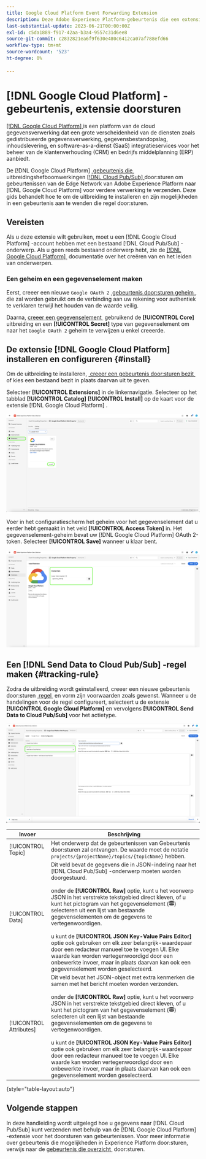 ```yaml
---
title: Google Cloud Platform Event Forwarding Extension
description: Deze Adobe Experience Platform-gebeurtenis die een extensie doorstuurt, verzendt Edge Network-gebeurtenissen naar het Google Cloud Platform.
last-substantial-update: 2023-06-21T00:00:00Z
exl-id: c5da1889-f917-42aa-b3a4-9557c31d6ee8
source-git-commit: c2832821ea6f9f630e480c6412ca07af788efd66
workflow-type: tm+mt
source-wordcount: '523'
ht-degree: 0%

---
```


# [!DNL Google Cloud Platform] -gebeurtenis, extensie doorsturen

[[!DNL Google Cloud Platform] &#x200B;](https://cloud.google.com/) is een platform van de cloud gegevensverwerking dat een grote verscheidenheid van de diensten zoals gedistribueerde gegevensverwerking, gegevensbestandopslag, inhoudslevering, en software-as-a-dienst (SaaS) integratieservices voor het beheer van de klantenverhouding (CRM) en bedrijfs middelplanning (ERP) aanbiedt.

De [!DNL Google Cloud Platform] [&#x200B; gebeurtenis die &#x200B;](../../../ui/event-forwarding/overview.md) uitbreidingshefboomwerkingen [[!DNL Cloud Pub/Sub] &#x200B;](https://cloud.google.com/pubsub) door:sturen om gebeurtenissen van de Edge Network van Adobe Experience Platform naar [!DNL Google Cloud Platform] voor verdere verwerking te verzenden. Deze gids behandelt hoe te om de uitbreiding te installeren en zijn mogelijkheden in een gebeurtenis aan te wenden die regel door:sturen.

## Vereisten

Als u deze extensie wilt gebruiken, moet u een [!DNL Google Cloud Platform] -account hebben met een bestaand [!DNL Cloud Pub/Sub] -onderwerp. Als u geen reeds bestaand onderwerp hebt, zie de [[!DNL Google Cloud Platform] &#x200B;](https://cloud.google.com/pubsub/docs/create-topic) documentatie over het creëren van en het leiden van onderwerpen.

### Een geheim en een gegevenselement maken

Eerst, creeer een nieuwe `Google OAuth 2` [&#x200B; gebeurtenis door:sturen geheim &#x200B;](../../../ui/event-forwarding/secrets.md), die zal worden gebruikt om de verbinding aan uw rekening voor authentiek te verklaren terwijl het houden van de waarde veilig.

Daarna, [&#x200B; creeer een gegevenselement &#x200B;](../../../ui/managing-resources/data-elements.md#create-a-data-element) gebruikend de **[!UICONTROL Core]** uitbreiding en een **[!UICONTROL Secret]** type van gegevenselement om naar het `Google OAuth 2` geheim te verwijzen u enkel creeerde.

## De extensie [!DNL Google Cloud Platform] installeren en configureren {#install}

Om de uitbreiding te installeren, [&#x200B; creeer een gebeurtenis door:sturen bezit &#x200B;](../../../ui/event-forwarding/overview.md#properties) of kies een bestaand bezit in plaats daarvan uit te geven.

Selecteer **[!UICONTROL Extensions]** in de linkernavigatie. Selecteer op het tabblad **[!UICONTROL Catalog]** **[!UICONTROL Install]** op de kaart voor de extensie [!DNL Google Cloud Platform] .

![&#x200B; de catalogus [!DNL Google Cloud Platform] uitbreiding het benadrukken installeert.](../../../images/extensions/server/google-cloud-platform/install-extension.png)

Voer in het configuratiescherm het geheim voor het gegevenselement dat u eerder hebt gemaakt in het veld **[!UICONTROL Access Token]** in. Het gegevenselement-geheim bevat uw [!DNL Google Cloud Platform] OAuth 2-token. Selecteer **[!UICONTROL Save]** wanneer u klaar bent.

![&#x200B; de [!DNL Google Cloud Platform] pagina van de uitbreidingsconfiguratie.](../../../images/extensions/server/google-cloud-platform/configure-extension.png)

## Een [!DNL Send Data to Cloud Pub/Sub] -regel maken {#tracking-rule}

Zodra de uitbreiding wordt geïnstalleerd, creeer een nieuwe gebeurtenis door:sturen [&#x200B; regel &#x200B;](../../../ui/managing-resources/rules.md) en vorm zijn voorwaarden zoals gewenst. Wanneer u de handelingen voor de regel configureert, selecteert u de extensie **[!UICONTROL Google Cloud Platform]** en vervolgens **[!UICONTROL Send Data to Cloud Pub/Sub]** voor het actietype.

![&#x200B; de mening van de actieconfiguratie voor [!UICONTROL Google Cloud Platform], met de benadrukte actie en [!UICONTROL Send Data to Cloud Pub/Sub].](../../../images/extensions/server/google-cloud-platform/event-action.png)

| Invoer | Beschrijving |
| --- | --- |
| [!UICONTROL Topic] | Het onderwerp dat de gebeurtenissen van Gebeurtenis door:sturen zal ontvangen. De waarde moet de notatie `projects/{projectName}/topics/{topicName}` hebben. |
| [!UICONTROL Data] | Dit veld bevat de gegevens die in JSON-indeling naar het [!DNL Cloud Pub/Sub] -onderwerp moeten worden doorgestuurd.<br><br> onder de **[!UICONTROL Raw]** optie, kunt u het voorwerp JSON in het verstrekte tekstgebied direct kleven, of u kunt het pictogram van het gegevenselement (![&#x200B; pictogram Dataset &#x200B;](/help/images/icons/database.png)) selecteren uit een lijst van bestaande gegevenselementen om de gegevens te vertegenwoordigen.<br><br> u kunt de **[!UICONTROL JSON Key-Value Pairs Editor]** optie ook gebruiken om elk zeer belangrijk-waardepaar door een redacteur manueel toe te voegen UI. Elke waarde kan worden vertegenwoordigd door een onbewerkte invoer, maar in plaats daarvan kan ook een gegevenselement worden geselecteerd. |
| [!UICONTROL Attributes] | Dit veld bevat het JSON-object met extra kenmerken die samen met het bericht moeten worden verzonden.<br><br> onder de **[!UICONTROL Raw]** optie, kunt u het voorwerp JSON in het verstrekte tekstgebied direct kleven, of u kunt het pictogram van het gegevenselement (![&#x200B; pictogram Dataset &#x200B;](/help/images/icons/database.png)) selecteren uit een lijst van bestaande gegevenselementen om de gegevens te vertegenwoordigen.<br><br> u kunt de **[!UICONTROL JSON Key-Value Pairs Editor]** optie ook gebruiken om elk zeer belangrijk-waardepaar door een redacteur manueel toe te voegen UI. Elke waarde kan worden vertegenwoordigd door een onbewerkte invoer, maar in plaats daarvan kan ook een gegevenselement worden geselecteerd. |

{style="table-layout:auto"}

## Volgende stappen

In deze handleiding wordt uitgelegd hoe u gegevens naar [!DNL Cloud Pub/Sub] kunt verzenden met behulp van de [!DNL Google Cloud Platform] -extensie voor het doorsturen van gebeurtenissen. Voor meer informatie over gebeurtenis die mogelijkheden in Experience Platform door:sturen, verwijs naar de [&#x200B; gebeurtenis die overzicht &#x200B;](../../../ui/event-forwarding/overview.md) door:sturen.

